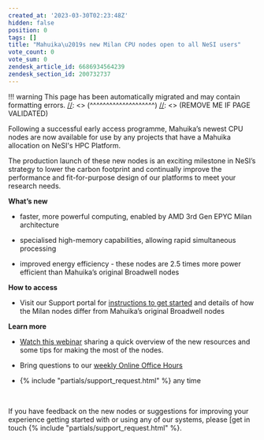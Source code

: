 ```yaml
---
created_at: '2023-03-30T02:23:48Z'
hidden: false
position: 0
tags: []
title: "Mahuika\u2019s new Milan CPU nodes open to all NeSI users"
vote_count: 0
vote_sum: 0
zendesk_article_id: 6686934564239
zendesk_section_id: 200732737
---
```




[//]: <> (REMOVE ME IF PAGE VALIDATED)
[//]: <> (vvvvvvvvvvvvvvvvvvvv)
!!! warning
    This page has been automatically migrated and may contain formatting errors.
[//]: <> (^^^^^^^^^^^^^^^^^^^^)
[//]: <> (REMOVE ME IF PAGE VALIDATED)

Following a successful early access programme, Mahuika’s newest CPU
nodes are now available for use by any projects that have a Mahuika
allocation on NeSI's HPC Platform.

The production launch of these new nodes is an exciting milestone in
NeSI’s strategy to lower the carbon footprint and continually improve
the performance and fit-for-purpose design of our platforms to meet your
research needs.

**What’s new**

-   faster, more powerful computing, enabled by AMD 3rd Gen EPYC Milan
    architecture

-   specialised high-memory capabilities, allowing rapid simultaneous
    processing

-   improved energy efficiency - these nodes are 2.5 times more power
    efficient than Mahuika’s original Broadwell nodes

**How to access**

-   Visit our Support portal for [instructions to get
    started](../../Scientific_Computing/Running_Jobs_on_Maui_and_Mahuika/Milan_Compute_Nodes.md "https://support.nesi.org.nz/hc/en-gb/articles/6367209795471-Milan-Compute-Nodes")
    and details of how the Milan nodes differ from Mahuika’s original
    Broadwell nodes

**Learn more**

-   [Watch this webinar](https://youtu.be/IWRZLl__uhg) sharing a quick
    overview of the new resources and some tips for making the most of
    the nodes.

-   Bring questions to our [weekly Online Office
    Hours](../../Getting_Started/Getting_Help/Weekly_Online_Office_Hours.md "https://support.nesi.org.nz/hc/en-gb/articles/4830713922063-Weekly-Online-Office-Hours")

-    {% include "partials/support_request.html" %}
    any time

 

If you have feedback on the new nodes or suggestions for improving your
experience getting started with or using any of our systems, please [get
in touch {% include "partials/support_request.html" %}.

 